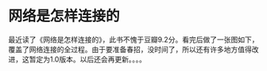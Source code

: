 # 网络是怎样连接的
最近读了《网络是怎样连接的》，此书不愧于豆瓣9.2分。看完后做了一张图如下，覆盖了网络连接的全过程。由于要准备春招，没时间了，所以还有许多地方值得改进，这暂定为1.0版本。以后还会再更新。。。。
